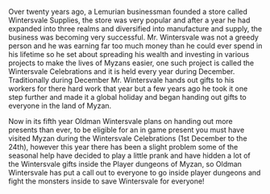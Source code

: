 ---
---
Over twenty years ago, a Lemurian businessman founded a store called Wintersvale Supplies, the store was very popular and after a year he had expanded into three realms and diversified into manufacture and supply, the business was becoming very successful. Mr. Wintersvale was not a greedy person and he was earning far too much money than he could ever spend in his lifetime so he set about spreading his wealth and investing in various projects to make the lives of Myzans easier, one such project is called the Wintersvale Celebrations and it is held every year during December. Traditionally during December Mr. Wintersvale hands out gifts to his workers for there hard work that year but a few years ago he took it one step further and made it a global holiday and began handing out gifts to everyone in the land of Myzan.  
  
Now in its fifth year Oldman Wintersvale plans on handing out more presents than ever, to be eligible for an in game present you must have visited Myzan during the Wintersvale Celebrations (1st December to the 24th), however this year there has been a slight problem some of the seasonal help have decided to play a little prank and have hidden a lot of the Wintersvale gifts inside the Player dungeons of Myzan, so Oldman Wintersvale has put a call out to everyone to go inside player dungeons and fight the monsters inside to save Wintersvale for everyone!